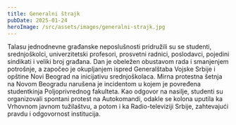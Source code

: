 ```yaml
---
title: Generalni štrajk
pubDate: 2025-01-24
heroImage: /src/assets/images/generalni-strajk.jpg
---
```


Talasu jednodnevne građanske neposlušnosti pridružili su se studenti, srednjoškolci, univerzitetski profesori, prosvetni radnici, poslodavci, pojedini sindikati i veliki broj građana. Dan je obeležen obustavom rada i smanjenjem potrošnje, a započeo je okupljanjem ispred Generalštaba Vojske Srbije i opštine Novi Beograd na inicijativu srednjoškolaca. Mirna protestna šetnja na Novom Beogradu narušena je incidentom u kojem je povređena studentkinja Poljoprivrednog fakulteta. Kao odgovor na nasilje, studenti su organizovali spontani protest na Autokomandi, odakle se kolona uputila ka Vrhovnom javnom tužilaštvu, a potom i ka Radio-televiziji Srbije, zahtevajući pravdu i odgovornost institucija.
